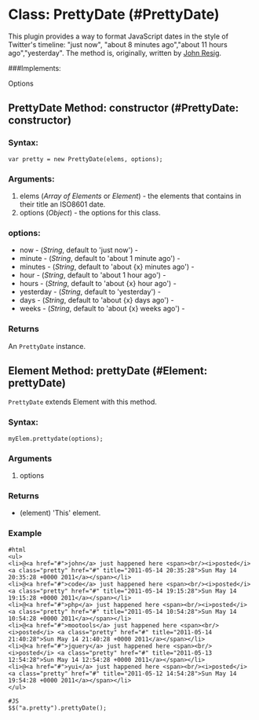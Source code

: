 Class: PrettyDate (#PrettyDate)
===============================

This plugin provides a way to format JavaScript dates in the style of Twitter's timeline: 
"just now", "about 8 minutes ago","about 11 hours ago","yesterday". 
The method is, originally, written by [John Resig](http://ejohn.org/blog/javascript-pretty-date/).


###Implements:

Options

PrettyDate Method: constructor (#PrettyDate: constructor)
---------------------------------------------------------

### Syntax: 

    var pretty = new PrettyDate(elems, options);

### Arguments:

1. elems   (*Array of Elements* or *Element*) - the elements that contains in their title an ISO8601 date.
2. options (*Object*)                         - the options for this class.

### options:

* now       - (*String*, default to 'just now')              -  
* minute    - (*String*, default to 'about 1 minute ago')    -
* minutes   - (*String*, default to 'about {x} minutes ago') -
* hour      - (*String*, default to 'about 1 hour ago')      -
* hours     - (*String*, default to 'about {x} hour ago')    -
* yesterday - (*String*, default to 'yesterday')             -
* days      - (*String*, default to 'about {x} days ago')    -
* weeks     - (*String*, default to 'about {x} weeks ago')   -
                          

### Returns

An `PrettyDate` instance.

Element Method: prettyDate (#Element: prettyDate)
-------------------------------------------------

`PrettyDate` extends Element with this method.

### Syntax:

    myElem.prettydate(options);

### Arguments

1. options 
 
### Returns

* (element) 'This' element.

### Example

    #html
    <ul>
    <li>@<a href="#">john</a> just happened here <span><br/><i>posted</i> <a class="pretty" href="#" title="2011-05-14 20:35:28">Sun May 14 20:35:28 +0000 2011</a></span></li>
    <li>@<a href="#">code</a> just happened here <span><br/><i>posted</i> <a class="pretty" href="#" title="2011-05-14 19:15:28">Sun May 14 19:15:28 +0000 2011</a></span></li>
    <li>@<a href="#">php</a> just happened here <span><br/><i>posted</i> <a class="pretty" href="#" title="2011-05-14 10:54:28">Sun May 14  10:54:28 +0000 2011</a></span></li>
    <li>@<a href="#">mootools</a> just happened here <span><br/><i>posted</i> <a class="pretty" href="#" title="2011-05-14 21:40:28">Sun May 14 21:40:28 +0000 2011</a></span></li>
    <li>@<a href="#">jquery</a> just happened here <span><br/><i>posted</i> <a class="pretty" href="#" title="2011-05-13 12:54:28">Sun May 14 12:54:28 +0000 2011</a></span></li>
    <li>@<a href="#">yui</a> just happened here <span><br/><i>posted</i> <a class="pretty" href="#" title="2011-05-12 14:54:28">Sun May 14 19:54:28 +0000 2011</a></span></li>
    </ul>

    #JS
    $$("a.pretty").prettyDate();